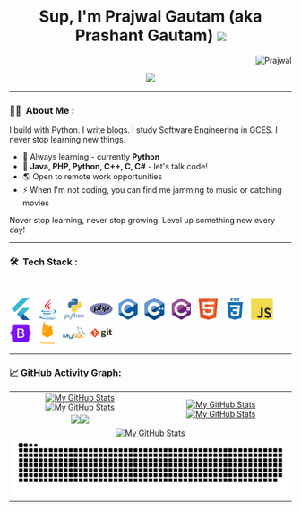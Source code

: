 <!-- Header -->
<h1 align="center">
Sup, I'm Prajwal Gautam (aka Prashant Gautam)
  <img src="https://media.giphy.com/media/hvRJCLFzcasrR4ia7z/giphy.gif" width="30"></h1>
 <img src="https://komarev.com/ghpvc/?username=Prajwalgautam&label=Profile%20Views&color=0e75b6&style=flat" align='right' alt="Prajwal" />
<br/>
<!-- Typing SVG -->
<p align="center">
  <a href="https://github.com/DenverCoder1/readme-typing-svg"><img src="https://readme-typing-svg.herokuapp.com?lines=Python+Developer;%20Computer+Science+Student;Music%20|%20Movie%20|%20Sports%20|%20%20Enthusiastic&center=true&width=480&height=45"></a>
</p>
<hr/>



<!-- About Me -->
### :man_technologist: &nbsp;About Me :
I build with Python. I write blogs. I study Software Engineering in GCES. I never stop learning new things.
- 🌱 Always learning - currently **Python**
- 💬 **Java, PHP, Python, C++, C, C#** - let's talk code!
- 🌎 Open to remote work opportunities
- ⚡ When I'm not coding, you can find me jamming to music or catching movies

Never stop learning, never stop growing. Level up something new every day!

---

<!-- Tech Stack -->
### 🛠 &nbsp;Tech Stack :
<br>
<p>
<img src="https://github.com/devicons/devicon/blob/master/icons/flutter/flutter-original.svg" title="Flutter" alt="Flutter" width="40" height="40"/>&nbsp;
<!-- <img src="https://github.com/devicons/devicon/blob/master/icons/laravel/laravel-original.svg" title="Laravel" alt="Laravel" width="40" height="40"/>&nbsp; -->
<img src="https://github.com/devicons/devicon/blob/master/icons/java/java-original.svg" title="Java" alt="Java" width="40" height="40"/>&nbsp;
<img src="https://github.com/devicons/devicon/blob/master/icons/python/python-original-wordmark.svg" title="Python" alt="Python" width="40" height="40"/>&nbsp;
<img src="https://github.com/devicons/devicon/blob/master/icons/php/php-original.svg" title="PHP" alt="PHP" width="40" height="40"/>&nbsp;
<img src="https://raw.githubusercontent.com/devicons/devicon/master/icons/c/c-original.svg" title="C" alt="C" width="40" height="40"/>&nbsp;
<img src="https://raw.githubusercontent.com/devicons/devicon/master/icons/cplusplus/cplusplus-original.svg" title="C++" alt="C++" width="40" height="40"/>&nbsp;
<img src="https://github.com/devicons/devicon/blob/master/icons/csharp/csharp-original.svg" title="C#" alt="C#" width="40" height="40"/>&nbsp;
<img src="https://github.com/devicons/devicon/blob/master/icons/html5/html5-original.svg" title="HTML5" alt="HTML" width="40" height="40"/>&nbsp;
<img src="https://github.com/devicons/devicon/blob/master/icons/css3/css3-plain-wordmark.svg"  title="CSS3" alt="CSS" width="40" height="40"/>&nbsp;
<img src="https://github.com/devicons/devicon/blob/master/icons/javascript/javascript-original.svg" title="JavaScript" alt="JavaScript" width="40" height="40"/>&nbsp;
<img src="https://github.com/devicons/devicon/blob/master/icons/bootstrap/bootstrap-original.svg" title="Bootstrap" alt="Bootstrap" width="40" height="40"/>&nbsp;
<img src="https://github.com/devicons/devicon/blob/master/icons/firebase/firebase-plain-wordmark.svg" title="Firebase" alt="Firebase" width="40" height="40"/>&nbsp;
<img src="https://raw.githubusercontent.com/devicons/devicon/master/icons/mysql/mysql-original-wordmark.svg" title="MySQL" alt="MySQL" width="40" height="40"/>&nbsp;
<img src="https://github.com/devicons/devicon/blob/master/icons/git/git-original-wordmark.svg" title="Git" alt="Git" width="40" height="40"/>&nbsp;
</p>

---


<!-- Activity Graph -->

### 📈 GitHub Activity Graph:
<table>
    <tr>
        <td align="center"><a href="https://github.com/Prajwalgautam#gh-light-mode-only"><img src="https://github-readme-stats.vercel.app/api?username=Prajwalgautam&show_icons=true" alt="My GitHub Stats"/></a><a href="https://github.com/Prajwalgauatam#gh-dark-mode-only"><img src="https://github-readme-stats.vercel.app/api?username=Prajwalgautam&show_icons=true&theme=tokyonight" alt="My GitHub Stats"/></a></td>
        <td rowspan="2" align="center"><a href="https://github.com/Prajwalgautam#gh-light-mode-only"><img src="https://github-readme-stats.vercel.app/api/top-langs/?username=Prajwalgautam&theme=default&langs_count=8#gh-light-mode-only" alt="My GitHub Stats"/></a><a href="https://github.com/Prajwalgautam#gh-dark-mode-only"><img src="https://github-readme-stats.vercel.app/api/top-langs/?username=Prajwalgautam&theme=tokyonight&langs_count=8#gh-dark-mode-only" alt="My GitHub Stats"/></a></td>
    </tr>
    <tr>
        <td align="center"><a href="https://github.com/Prajwalgautam#gh-light-mode-only"><img src="https://github-readme-streak-stats.herokuapp.com/?user=Prajwalgautam&theme=default"/></a><a href="https://github.com/Prajwalgautam#gh-dark-mode-only"><img src="https://github-readme-streak-stats.herokuapp.com/?user=Prajwalgautam&theme=tokyonight"/></a></td>
    </tr>
    <tr>
        <td colspan="2" align="center"><a href="https://github.com/Prajwalgautam#gh-light-mode-only"><img src="https://raw.githubusercontent.com/Prajwalgautam/Prajwalgautam/output/github-contribution-grid-snake-default.svg#gh-light-mode-only" alt="My GitHub Stats"/></a><a href="https://github.com/Prajwalgautam#gh-dark-mode-only"><img src="https://raw.githubusercontent.com/Prajwalgautam/Prajwalgautam/output/github-contribution-grid-snake-dark.svg#gh-dark-mode-only" alt="My GitHub Stats"/></a></td>
    </tr>
</table>
